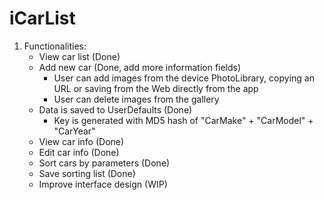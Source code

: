# iCarList

1. Functionalities:
    * View car list (Done)
    * Add new car (Done, add more information fields)
        * User can add images from the device PhotoLibrary, copying an URL or saving from the Web directly from the app
        * User can delete images from the gallery
    * Data is saved to UserDefaults (Done)
        * Key is generated with MD5 hash of "CarMake" + "CarModel" + "CarYear"
    * View car info (Done)
    * Edit car info (Done)
    * Sort cars by parameters (Done)
    * Save sorting list (Done)
    * Improve interface design (WIP)
